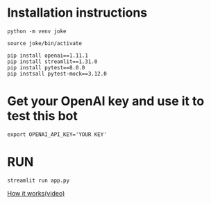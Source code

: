 # Installation instructions

```
python -m venv joke

source joke/bin/activate

pip install openai==1.11.1
pip install streamlit==1.31.0
pip install pytest==8.0.0
pip instsall pytest-mock==3.12.0
```
# Get your OpenAI key and use it to test this bot

```
export OPENAI_API_KEY='YOUR KEY'
```

# RUN
```
streamlit run app.py 
```
[How it works(video)](introduction_video.mov)